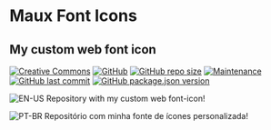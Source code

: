 # Maux Font Icons
## My custom web font icon
[![Creative Commons](https://i.creativecommons.org/l/by-nc/4.0/88x31.png)](http://creativecommons.org/licenses/by-nc/4.0/) [![GitHub](https://img.shields.io/github/license/Maux/font-icon?color=0060e0)](https://opensource.org/licenses/MIT) [![GitHub repo size](https://img.shields.io/github/repo-size/Maux/font-icon?color=a40&logo=github)]((https://github.com/Maux/font-icon)) [![Maintenance](https://img.shields.io/maintenance/yes/2020?logo=github)](https://github.com/Maux/font-icon) [![GitHub last commit](https://img.shields.io/github/last-commit/Maux/font-icon?logo=github&color=802080)](https://github.com/Maux/font-icon) [![GitHub package.json version](https://img.shields.io/github/package-json/v/Maux/font-icon?logo=github&color=222)](https://github.com/Maux/font-icon/releases)


![EN-US](https://upload.wikimedia.org/wikipedia/commons/thumb/a/a4/Flag_of_the_United_States.svg/22px-Flag_of_the_United_States.svg.png) Repository with my custom web font-icon!

![PT-BR](https://upload.wikimedia.org/wikipedia/commons/thumb/0/05/Flag_of_Brazil.svg/22px-Flag_of_Brazil.svg.png)  Repositório com minha fonte de ícones personalizada!